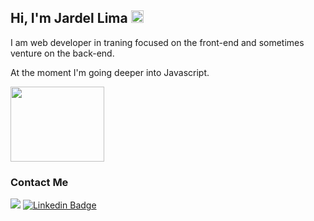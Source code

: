 ## Hi, I'm Jardel Lima   <img src="https://img.icons8.com/emoji/50/000000/waving-hand-medium-skin-tone.png" width="20" height="20"/>

I am web developer in traning focused on the front-end and sometimes venture on the back-end.

At the moment I'm going deeper into Javascript.

<img src="http://i1.kym-cdn.com/photos/images/original/000/538/716/7f5.gif" width="150" height="120"/>

### Contact Me
 <a href="mailto:prof_jardel@hotmail.com"><img src=https://img.shields.io/badge/-Email-red /></a> [![Linkedin Badge](https://img.shields.io/badge/-LinkedIn-blue?style=flat-square&logo=Linkedin&logoColor=white&link=https://www.linkedin.com/in/jardel-lima-040b30164/)](https://www.linkedin.com/in/jardel-lima-040b30164/)
